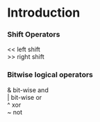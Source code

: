 # Introduction

### Shift Operators   
<<  left shift   
\>> right shift   

### Bitwise logical operators   
&   bit-wise and   
|   bit-wise or  
^   xor    
~   not     


